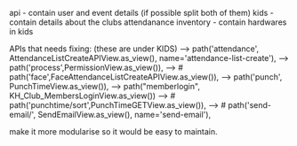 api - contain user and event details (if possible split both of them)
kids - contain details about the clubs attendanance
inventory - contain hardwares in kids 


APIs that needs fixing: (these are under KIDS)
            --> path('attendance', AttendanceListCreateAPIView.as_view(), name='attendance-list-create'),
            --> path('process',PermissionView.as_view()),
            --> # path('face',FaceAttendanceListCreateAPIView.as_view()),
            --> path('punch', PunchTimeView.as_view()),
            --> path("memberlogin", KH_Club_MembersLoginView.as_view())
            --> # path('punchtime/sort',PunchTimeGETView.as_view()),
            --> # path('send-email/', SendEmailView.as_view(), name='send-email'),



make it more modularise so it would be easy to maintain.
